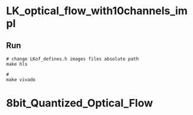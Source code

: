 # LK_optical_flow_with10channels_impl


## Run
```
# change LKof_defines.h images files absolute path
make hls

# 
make vivado

```

# 8bit_Quantized_Optical_Flow
